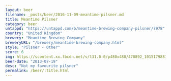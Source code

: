 ```yaml
---
layout: beer
filename: _posts/beer/2016-11-09-meantime-pilsner.md
title: Meantime Pilsner
category: beer
untappd: "https://untappd.com/b/meantime-brewing-company-pilsner/7978"
country: "United Kingdom"
brewery: "Meantime Brewing Company"
breweryURL: "/brewery/meantime-brewing-company.html"
style: "Pilsner - Other"
score: 6
img: https://scontent.xx.fbcdn.net/v/t31.0-0/p480x480/470892_10151798817478745_821421302_o.jpg?_nc_cat=102&_nc_ohc=66KhADNbQpUAQlR-Tg_OpUPEuCFicoJ0tq7DYrN07MEjio-toF_zDdUNg&_nc_ht=scontent.xx&oh=4e0aa5a634c933d70f11b270dd7123cb&oe=5E4809AC
beer-date: "2013-07-19"
desc: "Not my favourite pilsner"
permalink: /beer/:title.html
---
```

